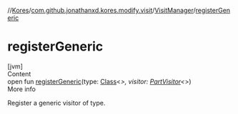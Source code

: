 //[Kores](../../index.md)/[com.github.jonathanxd.kores.modify.visit](../index.md)/[VisitManager](index.md)/[registerGeneric](register-generic.md)



# registerGeneric  
[jvm]  
Content  
open fun [registerGeneric](register-generic.md)(type: [Class](https://docs.oracle.com/javase/8/docs/api/java/lang/Class.html)<*>, visitor: [PartVisitor](../-part-visitor/index.md)<*>)  
More info  


Register a generic visitor of type.

  



